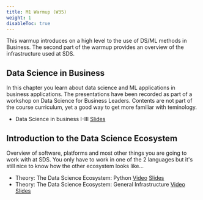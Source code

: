 ```yaml
---
title: M1 Warmup (W35)
weight: 1
disableToc: true
---
```


This warmup introduces on a high level to the use of DS/ML methods in Business. The second part of the warmup provides an overview of the infrastructure used at SDS.

## Data Science in Business

In this chapter you learn about data science and ML applications in business applications.
The presentations have been recorded as part of a workshop on Data Science for Business Leaders. Contents are not part of the course curriculum, yet a good way to get more familiar with teminology.

* Data Science in business I-III [Slides](https://sdc-dataintelligence-slides-lfcnv834m.now.sh/?fbclid=IwAR2VGJqTma_ReJUqRZfV5KRz-2jHD1C009kjcmHSn2n7iST30BxC0V5oDj0#slide=1)

## Introduction to the Data Science Ecosystem

Overview of software, platforms and most other things you are going to work with at SDS.
You only have to work in one of the 2 languages but it's still nice to know how the other ecosystem looks like...




* Theory: The Data Science Ecosystem: Python [Video](https://www.loom.com/share/9d47d15c24044fb2bad247d34e8d5965) [Slides](https://docs.google.com/presentation/d/1agBYXcUuKDLs8JJITysN2UsL7J1MmZ2ruAzlo5ovOMY/edit?usp=sharing)
* Theory: The Data Science Ecosystem: General Infrastructure [Video](https://www.loom.com/share/eb94254c517b40f4a8a2916258c4b92f) [Slides](https://docs.google.com/presentation/d/1dyEx9tmaSQt4lt57YJdy2iMYjxulpnZIPVjsFn9qnts/edit?usp=sharing) 
